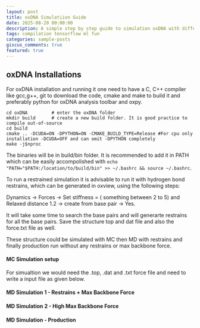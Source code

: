 ```yaml
---
layout: post
title: oxDNA Simulatiion Guide
date: 2025-08-20 00:00:00
description: A simple step by step guide to simulation oxDNA with different relaxation technique.
tags: compilation tensorflow ml fun
categories: sample-posts
giscus_comments: true
featured: true
---
```


## oxDNA Installations

For oxDNA installation and running it one need to have a C, C++ compiler like gcc,g++, git to download the code, cmake and make to build it and preferably python for oxDNA analysis toolbar and oxpy.

```
cd oxDNA         # enter the oxDNA folder
mkdir build      # create a new build folder. It is good practice to compile out-of-source
cd build
cmake .. -DCUDA=ON -DPYTHON=ON -CMAKE_BUILD_TYPE=Release #For cpu only installation -DCUDA=OFF and can omit -DPYTHON completely
make -j$nproc
```

The binaries will be in build/bin folder. It is recommended to add it in PATH which can be easily accompolished with `echo "PATH="$PATH:/location/to/build/bin" >> ~/.bashrc && source ~/.bashrc`.

To run a restrained simulation it is advisable to run it with hydrogen bond restrains, which can be generated in oxview, using the following steps:

Dynamics -> Forces -> Set stiffness = ( something between 2 to 5) and Relaxed distance 1.2 -> create from base pair -> Yes.

It will take some time to search the base pairs and will generarte restrains for all the base pairs. Save the structure top and dat file and also the force.txt file as well.

These structure could be simulated with MC then MD with restrains and finally production run without any restrains or max backbone force.

#### MC Simulation setup

For simualtion we would need the .top, .dat and .txt force file and need to write a input file as given below.

#### MD Simulation 1 - Restrains + Max Backbone Force


#### MD Simulation 2 - High Max Backbone Force


#### MD Simulation - Production